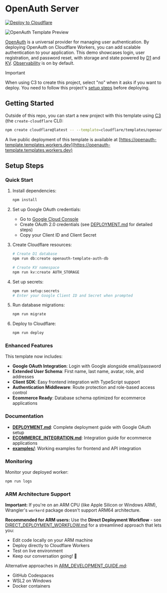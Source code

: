 # OpenAuth Server

[![Deploy to Cloudflare](https://deploy.workers.cloudflare.com/button)](https://deploy.workers.cloudflare.com/?url=https://github.com/cloudflare/templates/tree/main/openauth-template)

![OpenAuth Template Preview](https://imagedelivery.net/wSMYJvS3Xw-n339CbDyDIA/b2ff10c6-8f7c-419f-8757-e2ccf1c84500/public)

<!-- dash-content-start -->

[OpenAuth](https://openauth.js.org/) is a universal provider for managing user authentication. By deploying OpenAuth on Cloudflare Workers, you can add scalable authentication to your application. This demo showcases login, user registration, and password reset, with storage and state powered by [D1](https://developers.cloudflare.com/d1/) and [KV](https://developers.cloudflare.com/kv/). [Observability](https://developers.cloudflare.com/workers/observability/logs/workers-logs/#enable-workers-logs) is on by default.

> [!IMPORTANT]
> When using C3 to create this project, select "no" when it asks if you want to deploy. You need to follow this project's [setup steps](https://github.com/cloudflare/templates/tree/main/openauth-template#setup-steps) before deploying.

<!-- dash-content-end -->

## Getting Started

Outside of this repo, you can start a new project with this template using [C3](https://developers.cloudflare.com/pages/get-started/c3/) (the `create-cloudflare` CLI):

```bash
npm create cloudflare@latest -- --template=cloudflare/templates/openauth-template
```

A live public deployment of this template is available at [https://openauth-template.templates.workers.dev](https://openauth-template.templates.workers.dev)

## Setup Steps

### Quick Start

1. Install dependencies:
   ```bash
   npm install
   ```

2. Set up Google OAuth credentials:
   - Go to [Google Cloud Console](https://console.cloud.google.com/)
   - Create OAuth 2.0 credentials (see [DEPLOYMENT.md](./DEPLOYMENT.md) for detailed steps)
   - Copy your Client ID and Client Secret

3. Create Cloudflare resources:
   ```bash
   # Create D1 database
   npm run db:create openauth-template-auth-db
   
   # Create KV namespace
   npm run kv:create AUTH_STORAGE
   ```

4. Set up secrets:
   ```bash
   npm run setup:secrets
   # Enter your Google Client ID and Secret when prompted
   ```

5. Run database migrations:
   ```bash
   npm run migrate
   ```

6. Deploy to Cloudflare:
   ```bash
   npm run deploy
   ```

### Enhanced Features

This template now includes:

- **Google OAuth Integration**: Login with Google alongside email/password
- **Extended User Schema**: First name, last name, avatar, role, and addresses
- **Client SDK**: Easy frontend integration with TypeScript support
- **Authentication Middleware**: Route protection and role-based access control
- **Ecommerce Ready**: Database schema optimized for ecommerce applications

### Documentation

- **[DEPLOYMENT.md](./DEPLOYMENT.md)**: Complete deployment guide with Google OAuth setup
- **[ECOMMERCE_INTEGRATION.md](./ECOMMERCE_INTEGRATION.md)**: Integration guide for ecommerce applications
- **[examples/](./examples/)**: Working examples for frontend and API integration

### Monitoring

Monitor your deployed worker:
```bash
npm run logs
```

### ARM Architecture Support

**Important:** If you're on an ARM CPU (like Apple Silicon or Windows ARM), Wrangler's `workerd` package doesn't support ARM64 architecture. 

**Recommended for ARM users:** Use the **Direct Deployment Workflow** - see [DIRECT_DEPLOYMENT_WORKFLOW.md](./DIRECT_DEPLOYMENT_WORKFLOW.md) for a streamlined approach that lets you:
- Edit code locally on your ARM machine
- Deploy directly to Cloudflare Workers
- Test on live environment
- Keep our conversation going! 💬

Alternative approaches in [ARM_DEVELOPMENT_GUIDE.md](./ARM_DEVELOPMENT_GUIDE.md):
- GitHub Codespaces
- WSL2 on Windows  
- Docker containers
